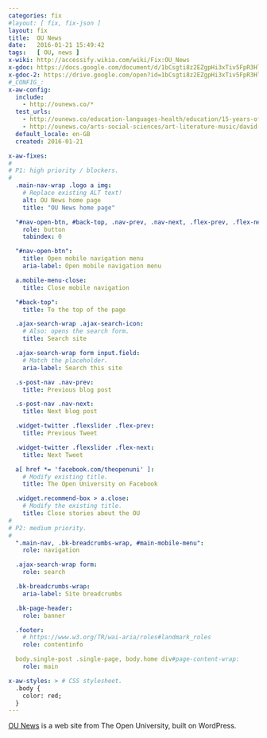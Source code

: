 ```yaml
---
categories: fix
#layout: [ fix, fix-json ]
layout: fix
title:  OU News
date:   2016-01-21 15:49:42
tags:   [ OU, news ]
x-wiki: http://accessify.wikia.com/wiki/Fix:OU_News
x-gdoc: https://docs.google.com/document/d/1bCsgti8z2EZgpHi3xTiv5FpR3HlJ5-VhV4IFCjusask/#
x-gdoc-2: https://drive.google.com/open?id=1bCsgti8z2EZgpHi3xTiv5FpR3HlJ5-VhV4IFCjusask
#_CONFIG_:
x-aw-config:
  include:
    - http://ounews.co/*
  test_urls:
    - http://ounews.co/education-languages-health/education/15-years-of-wikipedia/
    - http://ounews.co/arts-social-sciences/art-literature-music/david-bowie-a-bio-obituary/
  default_locale: en-GB
  created: 2016-01-21

x-aw-fixes:
#
# P1: high priority / blockers.
#
  .main-nav-wrap .logo a img:
    # Replace existing ALT text!
    alt: OU News home page
    title: "OU News home page"

  "#nav-open-btn, #back-top, .nav-prev, .nav-next, .flex-prev, .flex-next, .ajax-search-icon, .mobile-menu-close, .widget a.close, .ajax-load-btn":
    role: button
    tabindex: 0

  "#nav-open-btn":
    title: Open mobile navigation menu
    aria-label: Open mobile navigation menu

  a.mobile-menu-close:
    title: Close mobile navigation

  "#back-top":
    title: To the top of the page

  .ajax-search-wrap .ajax-search-icon:
    # Also: opens the search form.
    title: Search site

  .ajax-search-wrap form input.field:
    # Match the placeholder.
    aria-label: Search this site

  .s-post-nav .nav-prev:
    title: Previous blog post

  .s-post-nav .nav-next:
    title: Next blog post

  .widget-twitter .flexslider .flex-prev:
    title: Previous Tweet

  .widget-twitter .flexslider .flex-next:
    title: Next Tweet

  a[ href *= 'facebook.com/theopenuni' ]:
    # Modify existing title.
    title: The Open University on Facebook

  .widget.recommend-box > a.close:
    # Modify the existing title.
    title: Close stories about the OU
#
# P2: medium priority.
#
  ".main-nav, .bk-breadcrumbs-wrap, #main-mobile-menu":
    role: navigation

  .ajax-search-wrap form:
    role: search

  .bk-breadcrumbs-wrap:
    aria-label: Site breadcrumbs

  .bk-page-header:
    role: banner

  .footer:
    # https://www.w3.org/TR/wai-aria/roles#landmark_roles
    role: contentinfo

  body.single-post .single-page, body.home div#page-content-wrap:
    role: main

x-aw-styles: > # CSS stylesheet.
  .body {
    color: red;
  }
---
```




[OU News][] is a web site from The Open University, built on WordPress.


[OU News]: http://ounews.co
